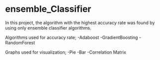 # ensemble_Classifier

In this project, the algorithm with the highest accuracy rate was found by using only ensemble classifier algorithms.

Algorithms used for accuracy rate;
-Adaboost
-GradientBoosting
-RandomForest

Graphs used for visualization;
-Pie 
-Bar 
-Correlation Matrix
